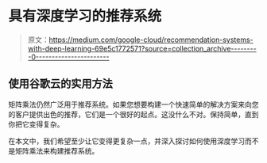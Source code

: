 # 具有深度学习的推荐系统

> 原文：<https://medium.com/google-cloud/recommendation-systems-with-deep-learning-69e5c1772571?source=collection_archive---------0----------------------->

## 使用谷歌云的实用方法

矩阵乘法仍然广泛用于推荐系统。如果您想要构建一个快速简单的解决方案来向您的客户提供出色的推荐，它们是一个很好的起点。这没什么不对。保持简单，直到你把它变得复杂。

在本文中，我们希望至少让它变得更复杂一点，并深入探讨如何使用深度学习而不是矩阵乘法来构建推荐系统。